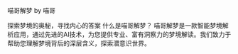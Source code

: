 喵哥解梦 by 喵哥

探索梦境的奥秘，寻找内心的答案
什么是喵哥解梦？
喵哥解梦是一款智能梦境解析应用，通过先进的AI技术，为您提供专业、富有洞察力的梦境解读。我们致力于帮助您理解梦境背后的深层含义，探索潜意识世界。


